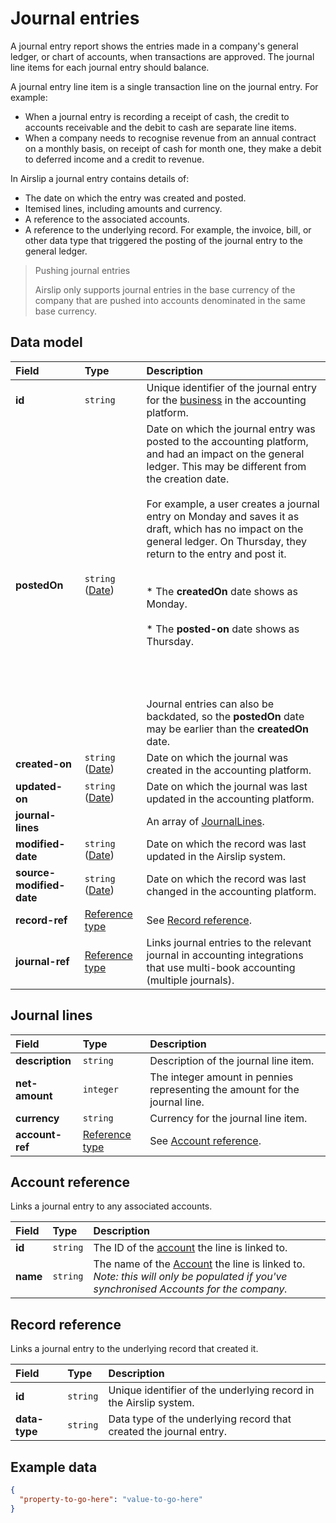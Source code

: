 # Journal entries

A journal entry report shows the entries made in a company's general ledger, or chart of accounts, when transactions are approved. The journal line items for each journal entry should balance.

A journal entry line item is a single transaction line on the journal entry. For example:

* When a journal entry is recording a receipt of cash, the credit to accounts receivable and the debit to cash are separate line items.
* When a company needs to recognise revenue from an annual contract on a monthly basis, on receipt of cash for month one, they make a debit to deferred income and a credit to revenue.

In Airslip a journal entry contains details of:

* The date on which the entry was created and posted.
* Itemised lines, including amounts and currency.
* A reference to the associated accounts.
* A reference to the underlying record. For example, the invoice, bill, or other data type that triggered the posting of the journal entry to the general ledger.

> 
> Pushing journal entries
> 
> Airslip only supports journal entries in the base currency of the company that are pushed into accounts denominated in the same base currency.

## Data model

| Field | Type | Description |
| :- | :- | :- |
| **id** | `string` | Unique identifier of the journal entry for the [business](/data-model/shared/business) in the accounting platform. |
| **postedOn** | `string` ([Date](/data-model/shared/date/)) | Date on which the journal entry was posted to the accounting platform, and had an impact on the general ledger. This may be different from the creation date.  <br>  <br>For example, a user creates a journal entry on Monday and saves it as draft, which has no impact on the general ledger. On Thursday, they return to the entry and post it.  <br><br>  <br>* The **createdOn** date shows as Monday.<br>  <br>* The **posted-on** date shows as Thursday.<br>  <br><br>  <br>  <br>Journal entries can also be backdated, so the **postedOn** date may be earlier than the **createdOn** date. |
| **created-on** | `string` ([Date](/data-model/shared/date/)) | Date on which the journal was created in the accounting platform. |
| **updated-on** | `string` ([Date](/data-model/shared/date/)) | Date on which the journal was last updated in the accounting platform. |
| **journal-lines** |     | An array of [JournalLines](#journal-lines). |
| **modified-date** | `string` ([Date](/data-model/shared/date/)) | Date on which the record was last updated in the Airslip system. |
| **source-modified-date** | `string` ([Date](/data-model/shared/date/)) | Date on which the record was last changed in the accounting platform. |
| **record-ref** | [Reference type](/data-model/accounting/reference-types#record-ref) | See [Record reference](#record-reference). |
| **journal-ref** | [Reference type](/data-model/accounting/reference-types#journal-ref) | Links journal entries to the relevant journal in accounting integrations that use multi-book accounting (multiple journals). |

## Journal lines

| Field | Type | Description |
| :- | :- | :- |
| **description** | `string` | Description of the journal line item. |
| **net-amount** | `integer` | The integer amount in pennies representing the amount for the journal line. |
| **currency** | `string` | Currency for the journal line item. |
| **account-ref** | [Reference type](/data-model/accounting/reference-types#account-ref) | See [Account reference](#account-reference). |

## Account reference

Links a journal entry to any associated accounts.

| Field | Type | Description |
| :- | :- | :- |
| **id** | `string` | The ID of the [account](/data-model/accounting/accounts/) the line is linked to. |
| **name** | `string` | The name of the [Account](/data-model/accounting/accounts) the line is linked to.  <br>_Note: this will only be populated if you've synchronised Accounts for the company._ |

## Record reference

Links a journal entry to the underlying record that created it.

| Field | Type | Description |
| :- | :- | :- |
| **id** | `string` | Unique identifier of the underlying record in the Airslip system. |
| **data-type** | `string` | Data type of the underlying record that created the journal entry. |

## Example data

```json
{
  "property-to-go-here": "value-to-go-here"
}
```